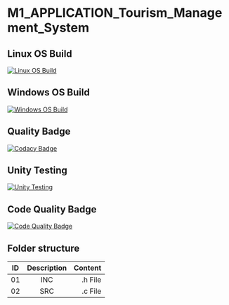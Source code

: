 # M1_APPLICATION_Tourism_Management_System
## Linux OS Build
[![Linux OS Build](https://github.com/sreeni1346/M1_APPLICATION_Tourism_Management_system/actions/workflows/Linux_c-cpp.yml/badge.svg)](https://github.com/sreeni1346/M1_APPLICATION_Tourism_Management_system/blob/main/.github/workflows/Linux_c-cpp.yml)

## Windows OS Build
[![Windows OS Build](https://github.com/sreeni1346/M1_APPLICATION_Tourism_Management_system/actions/workflows/Windows_c-cpp.yml/badge.svg)](https://github.com/sreeni1346/M1_APPLICATION_Tourism_Management_system/blob/main/.github/workflows/Windows_c-cpp.yml)

## Quality Badge
[![Codacy Badge](https://app.codacy.com/project/badge/Grade/852eac1ed4b14b30a95799a47383268d)](https://www.codacy.com/gh/sreeni1346/M1_APPLICATION_Tourism_Management_system/dashboard?utm_source=github.com&amp;utm_medium=referral&amp;utm_content=sreeni1346/M1_APPLICATION_Tourism_Management_system&amp;utm_campaign=Badge_Grade)

## Unity Testing 
[![Unity Testing](https://github.com/sreeni1346/M1_APPLICATION_Tourism_Management_system/actions/workflows/unit_testingc-cpp.yml/badge.svg)](https://github.com/sreeni1346/M1_APPLICATION_Tourism_Management_system/blob/main/.github/workflows/unit_testingc-cpp.yml)

## Code Quality Badge
[![Code Quality Badge](https://api.codiga.io/project/29944/score/svg)](https://www.codacy.com/gh/sreeni1346/M1_APPLICATION_Tourism_Management_system/dashboard?utm_source=github.com&amp;utm_medium=referral&amp;utm_content=sharon012/M1_Application_ATM_Machine&amp;utm_campaign=Badge_Grade)

## Folder structure
| ID   |      Description     |  Content |
|----------|:-------------:|------:|
| 01 |  INC |.h File|
| 02 |  SRC  | .c File  |
